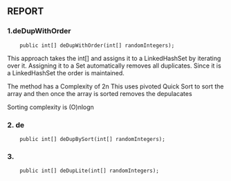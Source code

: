 ## REPORT

### 1.deDupWithOrder
```
	public int[] deDupWithOrder(int[] randomIntegers);
```

This approach takes the int[] and assigns it to a LinkedHashSet by iterating over it.
Assigning it to a Set automatically removes all duplicates.
Since it is a LinkedHashSet the order is maintained.
 
The method has a Complexity of 2n 
This uses pivoted Quick Sort to sort the array and then once the array is sorted removes the depulacates

Sorting complexity is (O)nlogn

### 2. de
```
	public int[] deDupBySort(int[] randomIntegers);
```


### 3. 
```
	public int[] deDupLite(int[] randomIntegers);
```